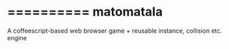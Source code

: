==========
matomatala
==========

A coffeescript-based web browser game + reusable instance, collision etc. engine
